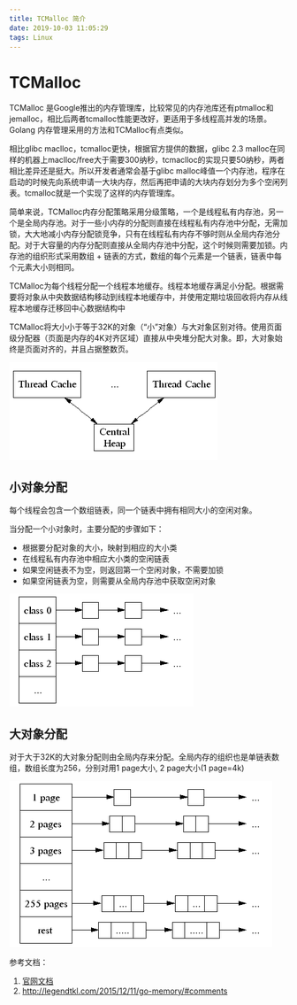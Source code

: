 ```yaml
---
title: TCMalloc 简介
date: 2019-10-03 11:05:29
tags: Linux
---
```


# TCMalloc 

TCMalloc 是Google推出的内存管理库，比较常见的内存池库还有ptmalloc和jemalloc，相比后两者tcmalloc性能更改好，更适用于多线程高并发的场景。Golang 内存管理采用的方法和TCMalloc有点类似。

相比glibc maclloc，tcmalloc更快，根据官方提供的数据，glibc 2.3 malloc在同样的机器上maclloc/free大于需要300纳秒，tcmaclloc的实现只要50纳秒，两者相比差异还是挺大。所以开发者通常会基于glibc malloc峰值一个内存池，程序在启动的时候先向系统申请一大块内存，然后再把申请的大块内存划分为多个空闲列表。tcmalloc就是一个实现了这样的内存管理库。

简单来说，TCMalloc内存分配策略采用分级策略，一个是线程私有内存池，另一个是全局内存池。对于一些小内存的分配则直接在线程私有内存池中分配，无需加锁，大大地减小内存分配锁竞争，只有在线程私有内存不够时则从全局内存池分配。对于大容量的内存分配则直接从全局内存池中分配，这个时候则需要加锁。内存池的组织形式采用数组 + 链表的方式，数组的每个元素是一个链表，链表中每个元素大小则相同。

TCMalloc为每个线程分配一个线程本地缓存。线程本地缓存满足小分配。根据需要将对象从中央数据结构移动到线程本地缓存中，并使用定期垃圾回收将内存从线程本地缓存迁移回中心数据结构中

TCMalloc将大小小于等于32K的对象（“小”对象）与大对象区别对待。使用页面级分配器（页面是内存的4K对齐区域）直接从中央堆分配大对象。即，大对象始终是页面对齐的，并且占据整数页。

![tcmalloc总览](../images/tcmalloc_overview.gif)

## 小对象分配

每个线程会包含一个数组链表，同一个链表中拥有相同大小的空闲对象。

当分配一个小对象时，主要分配的步骤如下：

- 根据要分配对象的大小，映射到相应的大小类
- 在线程私有内存池中相应大小类的空闲链表
- 如果空闲链表不为空，则返回第一个空闲对象，不需要加锁
- 如果空闲链表为空，则需要从全局内存池中获取空闲对象

![tcmalloc总览](../images/tcmalloc_threadheap.gif)



## 大对象分配

对于大于32K的大对象分配则由全局内存来分配。全局内存的组织也是单链表数组，数组长度为256，分别对用1 page大小, 2 page大小(1 page=4k)

![tcmalloc总览](../images/tcmalloc_pageheap.gif)



参考文档：

1. [官网文档](http://goog-perftools.sourceforge.net/doc/tcmalloc.html)
2. http://legendtkl.com/2015/12/11/go-memory/#comments


